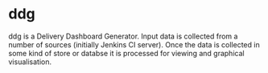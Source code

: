 ddg
===

ddg is a Delivery Dashboard Generator. Input data is collected from a number of sources (initially Jenkins CI server). Once the data is collected in some kind of store or databse it is processed for viewing and graphical visualisation.

